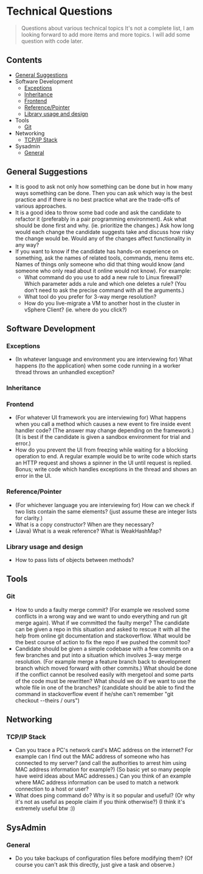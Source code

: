 # Technical Questions
> Questions about various technical topics
> It's not a complete list, I am looking forward to add more items and more topics.
> I will add some question with code later.
## Contents
 * [General Suggestions](#general-suggestions)
 * Software Development
	- [Exceptions](#exceptions)
	- [Inheritance](#inheritance)
	- [Frontend](#frontend)
	- [Reference/Pointer](#reference/pointer)
	- [Library usage and design](#library-usage-and-design)
 * Tools
	- [Git](#Git)
 * Networking
	- [TCP/IP Stack](#tcp/ip-stack)
 * Sysadmin
	- [General](#general)
## General Suggestions
 * It is good to ask not only how something can be done but in how many ways something can be done. Then you can ask which way is the best practice and if there is no best practice what are the trade-offs of various approaches.
 * It is a good idea to throw some bad code and ask the candidate to refactor it (preferably in a pair programming environment). Ask what should be done first and why. (ie. prioritize the changes.) Ask how long would each change the candidate suggests take and discuss how risky the change would be. Would any of the changes affect functionality in any way?
 * If you want to know if the candidate has hands-on experience on something, ask the names of related tools, commands, menu items etc. Names of things only someone who did that thing would know (and someone who only read about it online would not know). For example:
	- What command do you use to add a new rule to Linux firewall? Which parameter adds a rule and which one deletes a rule? (You don't need to ask the precise command with all the arguments.)
	- What tool do you prefer for 3-way merge resolution?
	- How do you live-migrate a VM to another host in the cluster in vSphere Client? (ie. where do you click?)
## Software Development
### Exceptions
 * (In whatever language and environment you are interviewing for) What happens (to the application) when some code running in a worker thread throws an unhandled exception?
### Inheritance
### Frontend
 * (For whatever UI framework you are interviewing for) What happens when you call a method which causes a new event to fire inside event handler code? (The answer may change depending on the framework.) (It is best if the candidate is given a sandbox environment for trial and error.)
 * How do you prevent the UI from freezing while waiting for a blocking operation to end. A regular example would be to write code which starts an HTTP request and shows a spinner in the UI until request is replied. Bonus; write code which handles exceptions in the thread and shows an error in the UI.
### Reference/Pointer
 * (For whichever language you are interviewing for) How can we check if two lists contain the same elements? (just assume these are integer lists for clarity.)
 * What is a copy constructor? When are they necessary?
 * (Java) What is a weak reference? What is WeakHashMap?
### Library usage and design
 * How to pass lists of objects between methods?
## Tools
### Git
 * How to undo a faulty merge commit? (For example we resolved some conflicts in a wrong way and we want to undo everything and run git merge again). What if we committed the faulty merge? The candidate can be given a repo in this situation and asked to rescue it with all the help from online git documentation and stackoverflow. What would be the best course of action to fix the repo if we pushed the commit too?
 * Candidate should be given a simple codebase with a few commits on a few branches and put into a situation which involves 3-way merge resolution. (For example merge a feature branch back to development branch which moved forward with other commits.) What should be done if the conflict cannot be resolved easily with mergetool and some parts of the code must be rewritten? What should we do if we want to use the whole file in one of the branches? (candidate should be able to find the command in stackoverflow event if he/she can't remember "git checkout --theirs / ours")
## Networking
### TCP/IP Stack
 * Can you trace a PC's network card's MAC address on the internet? For example can I find out the MAC address of someone who has connected to my server? (and call the authorities to arrest him using MAC address information for example?) (So basic yet so many people have weird ideas about MAC addresses.) Can you think of an example where MAC address information can be used to match a network connection to a host or user?
 * What does ping command do? Why is it so popular and useful? (Or why it's not as useful as people claim if you think otherwise?) (I think it's extremely useful btw :))
## SysAdmin
### General
 * Do you take backups of configuration files before modifying them? (Of course you can't ask this directly, just give a task and observe.)

